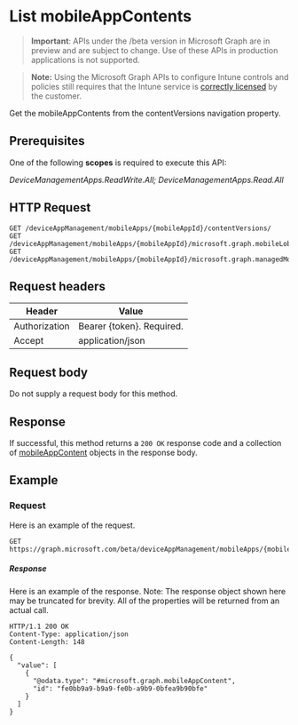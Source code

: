 ﻿# List mobileAppContents

> **Important**: APIs under the /beta version in Microsoft Graph are in preview and are subject to change. Use of these APIs in production applications is not supported.

> **Note:** Using the Microsoft Graph APIs to configure Intune controls and policies still requires that the Intune service is [correctly licensed](https://go.microsoft.com/fwlink/?linkid=839381) by the customer.

Get the mobileAppContents from the contentVersions navigation property.
## Prerequisites
One of the following **scopes** is required to execute this API:

*DeviceManagementApps.ReadWrite.All; DeviceManagementApps.Read.All*
## HTTP Request
<!-- {
  "blockType": "ignored"
}
-->
```http
GET /deviceAppManagement/mobileApps/{mobileAppId}/contentVersions/
GET /deviceAppManagement/mobileApps/{mobileAppId}/microsoft.graph.mobileLobApp/contentVersions/
GET /deviceAppManagement/mobileApps/{mobileAppId}/microsoft.graph.managedMobileLobApp/contentVersions/
```

## Request headers
|Header|Value|
|---|---|
|Authorization|Bearer {token}. Required.|
|Accept|application/json|

## Request body
Do not supply a request body for this method.

## Response
If successful, this method returns a `200 OK` response code and a collection of [mobileAppContent](../resources/intune_apps_mobileappcontent.md) objects in the response body.

## Example
### Request
Here is an example of the request.
```http
GET https://graph.microsoft.com/beta/deviceAppManagement/mobileApps/{mobileAppId}/contentVersions/
```

##### Response

Here is an example of the response. Note: The response object shown here may be truncated for brevity. All of the properties will be returned from an actual call.
```http
HTTP/1.1 200 OK
Content-Type: application/json
Content-Length: 148

{
  "value": [
    {
      "@odata.type": "#microsoft.graph.mobileAppContent",
      "id": "fe0bb9a9-b9a9-fe0b-a9b9-0bfea9b90bfe"
    }
  ]
}
```



